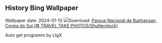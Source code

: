 ## History Bing Wallpaper
Wallpaper date: 2024-01-13
![](https://www.bing.com/th?id=OHR.BukhansanSeoul_PT-BR9378454130_UHD.jpg&w=1000)Download: [Parque Nacional de Bukhansan, Coreia do Sul (© TRAVEL TAKE PHOTOS/Shutterstock)](https://www.bing.com/th?id=OHR.BukhansanSeoul_PT-BR9378454130_UHD.jpg)

Auto get programm by LtgX
